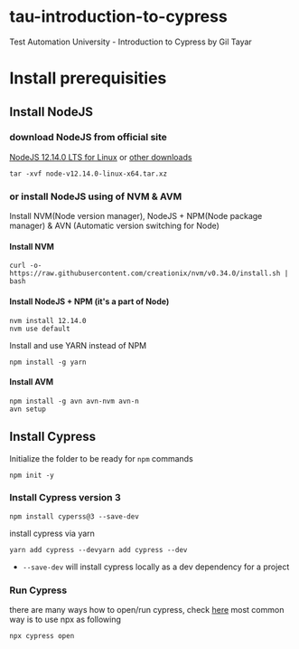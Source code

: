 # tau-introduction-to-cypress
Test Automation University - Introduction to Cypress by Gil Tayar
# Install prerequisities
## Install NodeJS
### download NodeJS from official site
[NodeJS 12.14.0 LTS for Linux](https://nodejs.org/dist/v12.14.0/node-v12.14.0-linux-x64.tar.xz) 
or [other downloads](https://nodejs.org/en/download/)
```
tar -xvf node-v12.14.0-linux-x64.tar.xz
```
###  or install NodeJS using of NVM & AVM
Install NVM(Node version manager), NodeJS + NPM(Node package manager) & AVN (Automatic version switching for Node)
#### Install NVM
```
curl -o- https://raw.githubusercontent.com/creationix/nvm/v0.34.0/install.sh | bash
```
#### Install NodeJS + NPM (it's a part of Node)
```
nvm install 12.14.0
nvm use default
```
Install and use YARN instead of NPM
```
npm install -g yarn
```
#### Install AVM
```
npm install -g avn avn-nvm avn-n
avn setup
```
## Install Cypress
Initialize the folder to be ready for `npm` commands
```
npm init -y
```
### Install Cypress version 3
```
npm install cyperss@3 --save-dev
```
install cypress via yarn
```
yarn add cypress --devyarn add cypress --dev
```
- `--save-dev` will install cypress locally as a dev dependency for a project
### Run Cypress
there are many ways how to open/run cypress, check [here](https://docs.cypress.io/guides/getting-started/installing-cypress.html#Opening-Cypress)
most common way is to use npx as following
```
npx cypress open
```
